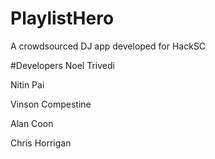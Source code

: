 # PlaylistHero
A crowdsourced DJ app developed for HackSC

#Developers
Noel Trivedi

Nitin Pai

Vinson Compestine

Alan Coon

Chris Horrigan
